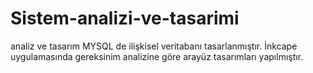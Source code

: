 # Sistem-analizi-ve-tasarimi
analiz ve tasarım
MYSQL de ilişkisel veritabanı tasarlanmıştır.
İnkcape uygulamasında gereksinim analizine göre arayüz tasarımları yapılmıştır.
